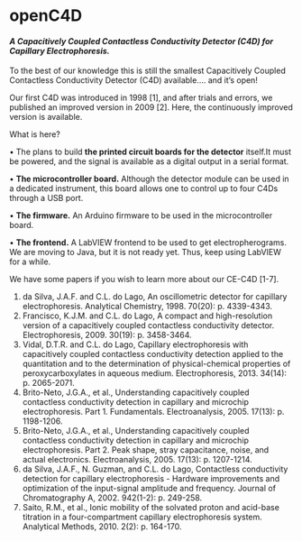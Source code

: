 # openC4D
#### _A Capacitively Coupled Contactless Conductivity Detector (C4D) for Capillary Electrophoresis._

To the best of our knowledge this is still the smallest Capacitively Coupled Contactless Conductivity Detector (C4D) available…. and it’s open!

Our first C4D was introduced in 1998 [1], and after trials and errors, we published an improved version in 2009 [2]. Here, the continuously improved version is available.

What is here?

•	The plans to build __the printed circuit boards for the detector__ itself.It must be powered, and the signal is available as a digital output in a serial format.

•	__The microcontroller board.__ Although the detector module can be used in a dedicated instrument, this board allows one to control up to four C4Ds through a USB port.


•	__The firmware.__ An Arduino firmware to be used in the microcontroller board.

•	__The frontend.__ A LabVIEW frontend to be used to get electropherograms. We are moving to Java, but it is not ready yet. Thus, keep using LabVIEW for a while.


We have some papers if you wish to learn more about our CE-C4D [1-7].

1.	da Silva, J.A.F. and C.L. do Lago, An oscillometric detector for capillary electrophoresis. Analytical Chemistry, 1998. 70(20): p. 4339-4343.
2.	Francisco, K.J.M. and C.L. do Lago, A compact and high-resolution version of a capacitively coupled contactless conductivity detector. Electrophoresis, 2009. 30(19): p. 3458-3464.
3.	Vidal, D.T.R. and C.L. do Lago, Capillary electrophoresis with capacitively coupled contactless conductivity detection applied to the quantitation and to the determination of physical-chemical properties of peroxycarboxylates in aqueous medium. Electrophoresis, 2013. 34(14): p. 2065-2071.
4.	Brito-Neto, J.G.A., et al., Understanding capacitively coupled contactless conductivity detection in capillary and microchip electrophoresis. Part 1. Fundamentals. Electroanalysis, 2005. 17(13): p. 1198-1206.
5.	Brito-Neto, J.G.A., et al., Understanding capacitively coupled contactless conductivity detection in capillary and microchip electrophoresis. Part 2. Peak shape, stray capacitance, noise, and actual electronics. Electroanalysis, 2005. 17(13): p. 1207-1214.
6.	da Silva, J.A.F., N. Guzman, and C.L. do Lago, Contactless conductivity detection for capillary electrophoresis - Hardware improvements and optimization of the input-signal amplitude and frequency. Journal of Chromatography A, 2002. 942(1-2): p. 249-258.
7.	Saito, R.M., et al., Ionic mobility of the solvated proton and acid-base titration in a four-compartment capillary electrophoresis system. Analytical Methods, 2010. 2(2): p. 164-170.
